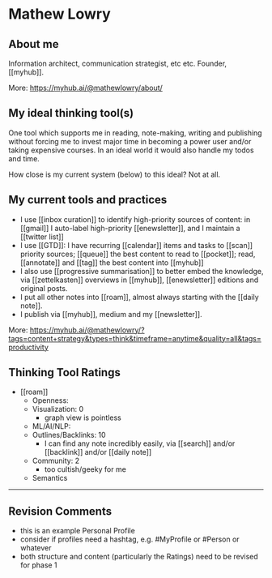 # Mathew Lowry

## About me

Information architect, communication strategist, etc etc. Founder, [[myhub]].

More: https://myhub.ai/@mathewlowry/about/

## My ideal thinking tool(s) 

One tool which supports me in reading, note-making, writing and publishing without forcing me to invest major time in becoming a power user and/or taking expensive courses. In an ideal world it would also handle my todos and time.

How close is my current system (below) to this ideal? Not at all.

## My current tools and practices

* I use  [[inbox curation]] to identify high-priority sources of content: in [[gmail]] I auto-label high-priority [[enewsletter]], and I maintain a [[twitter list]]
* I use [[GTD]]: I have recurring [[calendar]] items and tasks to [[scan]] priority sources; [[queue]] the best content to read to [[pocket]]; read, [[annotate]] and [[tag]] the best content into [[myhub]]
* I also use [[progressive summarisation]] to better embed the knowledge,  via [[zettelkasten]] overviews in [[myhub]], [[enewsletter]] editions and original posts.
* I put all other notes into [[roam]], almost always starting with the [[daily note]].
* I publish via [[myhub]], medium and my [[newsletter]].

More: https://myhub.ai/@mathewlowry/?tags=content+strategy&types=think&timeframe=anytime&quality=all&tags=productivity

## Thinking Tool Ratings
* [[roam]] 
	* Openness: 
	* Visualization: 0
		* graph view is pointless
	* ML/AI/NLP: 
	* Outlines/Backlinks: 10
		* I can find any note incredibly easily, via [[search]] and/or [[backlink]] and/or [[daily note]]
	* Community: 2
		* too cultish/geeky for me
	* Semantics

---

## Revision Comments

* this is an example Personal Profile
* consider if profiles need a hashtag, e.g. #MyProfile or #Person or whatever
* both structure and content (particularly the Ratings) need to be revised for phase 1
